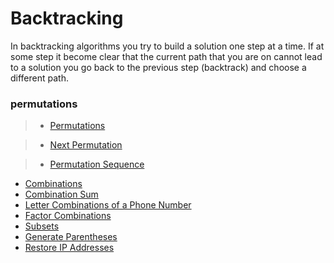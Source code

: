 # Backtracking

In backtracking algorithms you try to build a solution one step at a time. If at some step it become clear that the current path that you are on cannot lead to a solution you go back to the previous step (backtrack) and choose a different path.


### permutations

> * [Permutations](permutations.md)

> * [Next Permutation](../array/next_permutation.md)

> * [Permutation Sequence](permutation_sequence.md)

 * [Combinations](combinations.md)
 * [Combination Sum](combination_sum.md)
 * [Letter Combinations of a Phone Number](letter_combinations_of_a_phone_number.md)
 * [Factor Combinations](factor_combinations.md)
 * [Subsets](subsets.md)
 * [Generate Parentheses](generate_parentheses.md)
 * [Restore IP Addresses](restore_ip_addresses.md)
